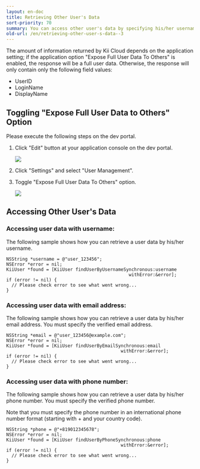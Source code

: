 ```yaml
---
layout: en-doc
title: Retrieving Other User's Data
sort-priority: 70
summary: You can access other user's data by specifying his/her username, email address or phone number.
old-url: /en/retrieving-other-user-s-data--3
---
```

The amount of information returned by Kii Cloud depends on the application
setting; if the application option "Expose Full User Data To Others" is
enabled, the response will be a full user data.  Otherwise, the response will
only contain only the following field values:

* UserID
* LoginName
* DisplayName

## Toggling "Expose Full User Data to Others" Option

Please execute the following steps on the dev portal.

1. Click "Edit" button at your application console on the dev portal.

    ![](01.png)
1. Click "Settings" and select "User Management".
1. Toggle "Expose Full User Data To Others" option.

    ![](02.png)

## Accessing Other User's Data

### Accessing user data with username:

The following sample shows how you can retrieve a user data by his/her username.

```objc
NSString *username = @"user_123456";
NSError *error = nil;
KiiUser *found = [KiiUser findUserByUsernameSynchronous:username 
                                              withError:&error];
if (error != nil) {
  // Please check error to see what went wrong...
}
```

### Accessing user data with email address:

The following sample shows how you can retrieve a user data by his/her email address.  You must specify the verified email address.

```objc
NSString *email = @"user_123456@example.com";
NSError *error = nil;
KiiUser *found = [KiiUser findUserByEmailSynchronous:email 
                                           withError:&error];
if (error != nil) {
  // Please check error to see what went wrong...
}
```

### Accessing user data with phone number:

The following sample shows how you can retrieve a user data by his/her phone
number. You must specify the verified phone number.

Note that you must specify the phone number in an international phone number
format (starting with + and your country code).

```objc
NSString *phone = @"+819012345678";
NSError *error = nil;
KiiUser *found = [KiiUser findUserByPhoneSynchronous:phone 
                                           withError:&error];
if (error != nil) {
  // Please check error to see what went wrong...
}
```
